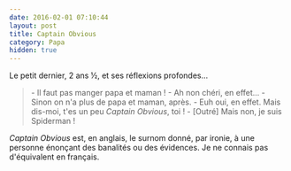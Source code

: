 ```yaml
---
date: 2016-02-01 07:10:44
layout: post
title: Captain Obvious
category: Papa
hidden: true
---
```


Le petit dernier, 2 ans ½, et ses réflexions profondes…

> \- Il faut pas manger papa et maman !
> \- Ah non chéri, en effet…
> \- Sinon on n'a plus de papa et maman, après.
> \- Euh oui, en effet. Mais dis-moi, t'es un peu <em lang="en">Captain Obvious</em>, toi !
> \- [Outré] Mais non, je suis Spiderman !

<em lang="en">Captain Obvious</em> est, en anglais, le surnom donné, par ironie, à une personne énonçant des banalités ou des évidences. Je ne connais pas d'équivalent en français.
